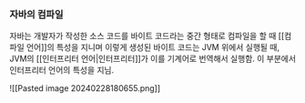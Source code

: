 ### 자바의 컴파일
자바는 개발자가 작성한 소스 코드를 바이트 코드라는 중간 형태로 컴파일을 할 때 [[컴파일 언어]]의 특성을 지니며 이렇게 생성된 바이트 코드는 JVM 위에서 실행될 때, JVM의 [[인터프리터 언어|인터프리터]]가 이를 기계어로 번역해서 실행함.  이 부분에서 인터프리터 언어의 특성을 지님.

![[Pasted image 20240228180655.png]]